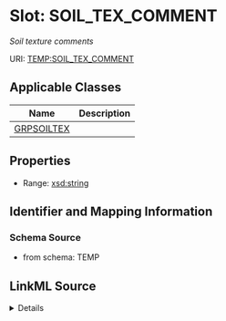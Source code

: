 # Slot: SOIL_TEX_COMMENT
_Soil texture comments_


URI: [TEMP:SOIL_TEX_COMMENT](https://example.org/TEMP/SOIL_TEX_COMMENT)



<!-- no inheritance hierarchy -->




## Applicable Classes

| Name | Description |
| --- | --- |
[GRPSOILTEX](GRPSOILTEX.md) | 






## Properties

* Range: [xsd:string](xsd:string)







## Identifier and Mapping Information







### Schema Source


* from schema: TEMP




## LinkML Source

<details>
```yaml
name: SOIL_TEX_COMMENT
description: Soil texture comments
from_schema: TEMP
rank: 1000
alias: SOIL_TEX_COMMENT
domain_of:
- GRP_SOIL_TEX
range: string

```
</details>